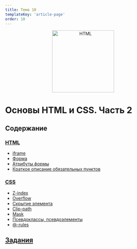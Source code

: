 ```yaml
---
title: Тема 10
templateKey: 'article-page'
order: 10
---
```

<p align="center">
    <img
        width='200'
        title='HTML'
        src="https://upload.wikimedia.org/wikipedia/commons/thumb/1/10/CSS3_and_HTML5_logos_and_wordmarks.svg/2000px-CSS3_and_HTML5_logos_and_wordmarks.svg.png"
    />
</p>

# Основы HTML и CSS. Часть 2

## Содержание

### [HTML](html-fundamentals-part2.md)

-   [iframe](html-fundamentals-part2.md#iframe)
-   [Форма](html-fundamentals-part2.md#form)
-   [Атрибуты формы](html-fundamentals-part2.md#атрибуты-формы)
-   [Краткое описание обязательных пунктов](html-fundamentals-part2.md#краткое-описание-обязательных-пунктов)

### [CSS](css-fundamentals-part2.md)

-   [Z-index](css-fundamentals-part2.md#z-index)
-   [Overflow](css-fundamentals-part2.md#overflow)
-   [Скрытие элемента](css-fundamentals-part2.md#скрытие-элемента)
-   [Clip-path](css-fundamentals-part2.md#clip-path)
-   [Mask](css-fundamentals-part2.md#mask)
-   [Псевдоклассы, псевдоэлементы](css-fundamentals-part2.md#псевдоклассы-псевдоэлементы)
-   [@-rules](css-fundamentals-part2.md#rules)

## [Задания](https://github.com/WebPurple/external-courses/tree/master/src/ex10_html-css-fundamentals-part2/README.md)
